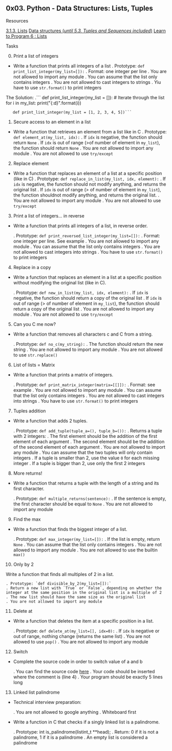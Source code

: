 ## 0x03. Python - Data Structures: Lists, Tuples

Resources

[3.1.3. Lists](https://docs.python.org/3/tutorial/introduction.html#lists)
[Data structures (*until 5.3. Tuples and Sequences included*)](https://docs.python.org/3/tutorial/datastructures.html)
[Learn to Program 6 : Lists](https://www.youtube.com/watch?v=A1HUzrvS-Pw)

Tasks

0. Print a list of integers

* Write a function that prints all integers of a list
	. Prototype:  `def print_list_integer(my_list=[]):`
	. Format: one integer per line
	. You are not allowed to import any module
	. You can assume that the list only contains integers
	. You are not allowed to cast integers to strings
	. Yiu have to use `str.format()` to print integers

The Solution:
	.``` def print_list_integer(my_list = []):
	       # Iterate through the list
	       for i in my_list:
                   print("{:d}".format(i))

	   def print_list_integer(my_list = [1, 2, 3, 4, 5])```
 
1. Secure access to an element in a list

* Write a function that retrieves an element from a list like in C
	. Prototype: `def element_at(my_list, idx):`
	. If `idx` is negative, the function should return `None`
	. If `idx` is out of range (>of number of element in `my_list`), the
	  function should return `None`
	. You are not allowed to import any module
	. You are not allowed to use `try/except`


2. Replace element

* Write a function that replaces an element of a list at a specific position (like in C)
	. Prototype: `def replace_in_list(my_list, idx, element):`
	. If `idx` is negative, the function should not modify anything, and returns the original list
	. If `idx` is out of range (> of number of element in `my_list`), the function shouldnot modify 
	  anything, and returns the original list.
	. You are not allowed to import any module
	. You are not allowed to use `try/except`


3. Print a list of integers... in reverse

* Write a function that prints all integers of a list, in reverse order.

	. Prototype: `def print_reversed_list_integer(my_list=[]):`
	. Format: one integer per line. See example
	. You are not allowed to import any module
	. You can assume that the list only contains integers
	. You are not allowed to cast integers into strings
	. You have to use `str.format()` to print integers

4. Replace in a copy

* Write a function that replaces an element in a list at a specific position without modifying the original list (like in C).

	. Prototype: `def new_in_list(my_list, idx, element):`
	. If `idx` is negative, the function should return a copy of the original list
	. If `idx` is out of range (> of number of element in `my_list`), the function should return a copy of the original list
	. You are not allowed to import any module
	. You are not allowed to use `try/except`


5. Can you C me now?

* Write a function that removes all characters c and C from a string.

	. Prototype: `def no_c(my_string):`
	. The function should return the new string
	. You are not allowed to import any module
	. You are not allowed to use `str.replace()`

6. List of lists = Matrix

* Write a function that prints a matrix of integers.

	. Prototype: `def print_matrix_integer(matrix=[[]]):`
	. Format: see example
	. You are not allowed to import any module
	. You can assume that the list only contains integers
	. You are not allowed to cast integers into strings
	. You have to use `str.format()` to print integers

7. Tuples addition

* Write a function that adds 2 tuples.

	. Prototype: `def add_tuple(tuple_a=(), tuple_b=()):`
	. Returns a tuple with 2 integers:
	. The first element should be the addition of the first element of each argument
	. The second element should be the addition of the second element of each argument
	. You are not allowed to import any module
	. You can assume that the two tuples will only contain integers
	. If a tuple is smaller than 2, use the value `0` for each missing integer
	. If a tuple is bigger than 2, use only the first 2 integers


8. More returns! 

* Write a function that returns a tuple with the length of a string and its first character.

	. Prototype: `def multiple_returns(sentence):`
	. If the sentence is empty, the first character should be equal to `None`
	. You are not allowed to import any module

9. Find the max

* Write a function that finds the biggest integer of a list.

	. Prototype: `def max_integer(my_list=[]):`
	. If the list is empty, return `None`
	. You can assume that the list only contains integers
	. You are not allowed to import any module
	. You are not allowed to use the builtin `max()`

10. Only by 2

Write a function that finds all multiples of 2 in a list.

	. Prototype: `def divisible_by_2(my_list=[]):`
	. Return a new list with `True` or `False`, depending on whether the integer at the same position in the original list is a multiple of 2
	. The new list should have the same size as the original list
	. You are not allowed to import any module


11. Delete at

* Write a function that deletes the item at a specific position in a list.

	. Prototype: `def delete_at(my_list=[], idx=0):`
	. If `idx` is negative or out of range, nothing change (returns the same list)
	. You are not allowed to use `pop()`
	. You are not allowed to import any module


12. Switch

* Complete the source code in order to switch value of a and b

	. You can find the source code [here](https://github.com/alx-tools/0x03.py/blob/master/12-switch_py)
	. Your code should be inserted where the comment is (line 4)
	. Your program should be exactly 5 lines long

13. Linked list palindrome

* Technical interview preparation:

	. You are not allowed to google anything
	. Whiteboard first

* Write a function in C that checks if a singly linked list is a palindrome.

	. Prototype: int is_palindrome(listint_t **head);
	. Return: 0 if it is not a palindrome, 1 if it is a palindrome
	. An empty list is considered a palindrome
